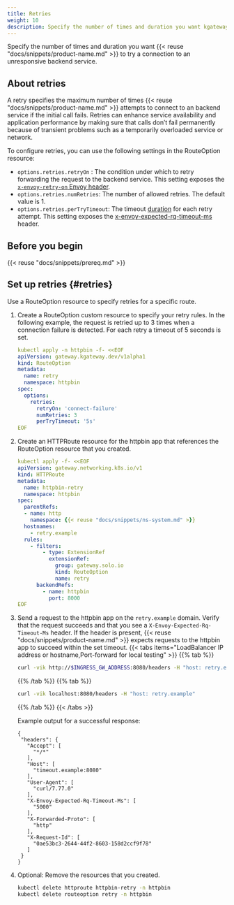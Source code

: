 ```yaml
---
title: Retries
weight: 10
description: Specify the number of times and duration you want kgateway to try a connection to an unresponsive backend service.
---
```


Specify the number of times and duration you want {{< reuse "docs/snippets/product-name.md" >}} to try a connection to an unresponsive backend service.

## About retries

A retry specifies the maximum number of times {{< reuse "docs/snippets/product-name.md" >}} attempts to connect to an backend service if the initial call fails. Retries can enhance service availability and application performance by making sure that calls don’t fail permanently because of transient problems such as a temporarily overloaded service or network.

To configure retries, you can use the following settings in the RouteOption resource: 
- `options.retries.retryOn` : The condition under which to retry forwarding the request to the backend service. This setting exposes the [`x-envoy-retry-on` Envoy header](https://www.envoyproxy.io/docs/envoy/latest/configuration/http/http_filters/router_filter#x-envoy-retry-on). 
- `options.retries.numRetries`: The number of allowed retries. The default value is 1.  
- `options.retries.perTryTimeout`: The timeout [duration](https://protobuf.dev/reference/protobuf/google.protobuf/#duration) for each retry attempt. This setting exposes the [x-envoy-expected-rq-timeout-ms](https://www.envoyproxy.io/docs/envoy/latest/configuration/http/http_filters/router_filter#x-envoy-expected-rq-timeout-ms) header.

## Before you begin

{{< reuse "docs/snippets/prereq.md" >}}

## Set up retries {#retries}
   
Use a RouteOption resource to specify retries for a specific route. 

1. Create a RouteOption custom resource to specify your retry rules. In the following example, the request is retried up to 3 times when a connection failure is detected. For each retry a timeout of 5 seconds is set. 
   ```yaml
   kubectl apply -n httpbin -f- <<EOF
   apiVersion: gateway.kgateway.dev/v1alpha1
   kind: RouteOption
   metadata:
     name: retry
     namespace: httpbin
   spec:
     options:
       retries:
         retryOn: 'connect-failure'
         numRetries: 3
         perTryTimeout: '5s'
   EOF
   ```

2. Create an HTTPRoute resource for the httpbin app that references the RouteOption resource that you created. 
   ```yaml
   kubectl apply -f- <<EOF
   apiVersion: gateway.networking.k8s.io/v1
   kind: HTTPRoute
   metadata:
     name: httpbin-retry
     namespace: httpbin
   spec:
     parentRefs:
     - name: http
       namespace: {{< reuse "docs/snippets/ns-system.md" >}}
     hostnames:
       - retry.example
     rules:
       - filters:
           - type: ExtensionRef
             extensionRef:
               group: gateway.solo.io
               kind: RouteOption
               name: retry
         backendRefs:
           - name: httpbin
             port: 8000
   EOF
   ```

3. Send a request to the httpbin app on the `retry.example` domain. Verify that the request succeeds and that you see a `X-Envoy-Expected-Rq-Timeout-Ms` header. If the header is present, {{< reuse "docs/snippets/product-name.md" >}} expects requests to the httpbin app to succeed within the set timeout. 
   {{< tabs items="LoadBalancer IP address or hostname,Port-forward for local testing" >}}
   {{% tab  %}}
   ```sh
   curl -vik http://$INGRESS_GW_ADDRESS:8080/headers -H "host: retry.example:8080"
   ```
   {{% /tab %}}
   {{% tab %}}
   ```sh
   curl -vik localhost:8080/headers -H "host: retry.example"
   ```
   {{% /tab %}}
   {{< /tabs >}}

   Example output for a successful response: 
   ```console {hl_lines=[12,13]}
   {
    "headers": {
      "Accept": [
        "*/*"
      ],
      "Host": [
        "timeout.example:8080"
      ],
      "User-Agent": [
        "curl/7.77.0"
      ],
      "X-Envoy-Expected-Rq-Timeout-Ms": [
        "5000"
      ],
      "X-Forwarded-Proto": [
        "http"
      ],
      "X-Request-Id": [
        "0ae53bc3-2644-44f2-8603-158d2ccf9f78"
      ]
    }
   }
   ```

4. Optional: Remove the resources that you created. 
   ```sh
   kubectl delete httproute httpbin-retry -n httpbin
   kubectl delete routeoption retry -n httpbin
   ```



